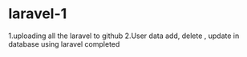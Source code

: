 # laravel-1
1.uploading all the laravel to github
2.User data add, delete , update in database using laravel completed

